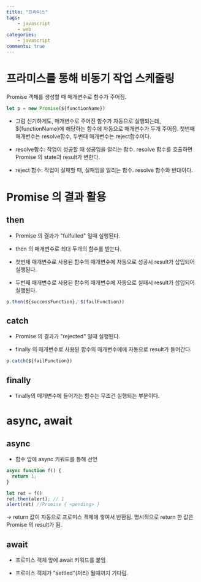 ```yaml
---
title: "프라미스"
tags: 
    - javascript
    - web
categories: 
    - javascript
comments: true
---
```


# 프라미스를 통해 비동기 작업 스케줄링

Promise 객체를 생성할 때 매개변수로 함수가 주어짐.
```js
let p = new Promise(${functionName})
```
- 그럼 신기하게도, 매개변수로 주어진 함수가 자동으로 실행되는데, ${functionName}에 해당하는 함수에 자동으로 매개변수가 두개 주어짐. 첫번째 매개변수는 resolve함수, 두번때 매개변수는 reject함수이다.

- resolve함수: 작업이 성공할 때 성공임을 알리는 함수. resolve 함수를 호출하면 Promise 의 state과 result가 변한다.

- reject 함수: 작업이 실패할 때, 실패임을 알리는 함수. resolve 함수와 반대이다.


# Promise 의 결과 활용

## then

- Promise 의 결과가 "fulfulled" 일때 실행된다.

- then 의 매개변수로 최대 두개의 함수롤 받는다.

- 첫번재 매개변수로 사용된 함수의 매개변수에 자동으로 성공시 result가 삽입되어 실행된다.

- 두번째 매개변수로 사용된 함수의 매개변수에 자동으로 실패시 result가 삽입되어 실행된다.

```js
p.then(${successFunction}, $(failFunction))
```

## catch

- Promise 의 결과가 "rejected" 일때 실행된다.

- finally 의 매개변수로 사용된 함수의 매개변수에에 자동으로 result가 들어간다.

```js
p.catch(${failFunction})
```

## finally

- finally의 매개변수에 들어가는 함수는 무조건 실행되는 부분이다.

# async, await

## async

- 함수 앞에 async 키워드를 통해 선언

```js
async function f() {
  return 1;
}

let ret = f()
ret.then(alert); // 1
alert(ret) //Promise { <pending> }
```

-> return 값이 자동으로 프로미스 객체에 쌓여서 반환됨. 명시적으로 return 한 값은 Promise 의 result가 됨.

## await

- 프로미스 객체 앞에 await 키워드를 붙임

- 프로미스 객체가 "settled"(처리) 될때까지 기다림.

